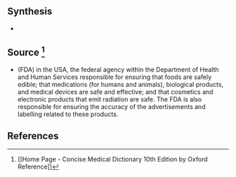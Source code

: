 ## Synthesis
- 
## Source [^1]
- (FDA) in the USA, the federal agency within the Department of Health and Human Services responsible for ensuring that foods are safely edible; that medications (for humans and animals), biological products, and medical devices are safe and effective; and that cosmetics and electronic products that emit radiation are safe. The FDA is also responsible for ensuring the accuracy of the advertisements and labelling related to these products.
## References

[^1]: [[Home Page - Concise Medical Dictionary 10th Edition by Oxford Reference]]